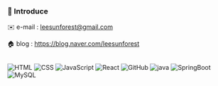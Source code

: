 ### 💬 Introduce
✉️ e-mail : leesunforest@gmail.com

🏠 blog : https://blog.naver.com/leesunforest

<br>
<img alt="HTML" src="https://img.shields.io/badge/HTML5-E34F26?style=for-the-badge&logo=HTML5&logoColor=white">
<img alt="CSS" src="https://img.shields.io/badge/CSS3-1572B6?style=for-the-badge&logo=CSS3&logoColor=white">
<img alt="JavaScript" src="https://img.shields.io/badge/JavaScript-F7DF1E?style=for-the-badge&logo=JavaScript&logoColor=white">
<img alt="React" src="https://img.shields.io/badge/React-61DAFB?style=for-the-badge&logo=React&logoColor=white">
<img alt="GitHub" src="https://img.shields.io/badge/GitHub-2088FF?style=for-the-badge&logo=GitHub&logoColor=white">
<img alt="java" src="https://img.shields.io/badge/java-007396?style=for-the-badge&logo=OpenJDK&logoColor=white">
<img alt="SpringBoot" src="https://img.shields.io/badge/springboot-6DB33F?style=for-the-badge&logo=springboot&logoColor=white">
<img alt="MySQL" src="https://img.shields.io/badge/MySQL-4479A1?style=for-the-badge&logo=MySQL&logoColor=white">
